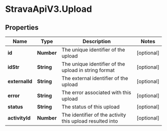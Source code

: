 # StravaApiV3.Upload

## Properties
Name | Type | Description | Notes
------------ | ------------- | ------------- | -------------
**id** | **Number** | The unique identifier of the upload | [optional] 
**idStr** | **String** | The unique identifier of the upload in string format | [optional] 
**externalId** | **String** | The external identifier of the upload | [optional] 
**error** | **String** | The error associated with this upload | [optional] 
**status** | **String** | The status of this upload | [optional] 
**activityId** | **Number** | The identifier of the activity this upload resulted into | [optional] 


